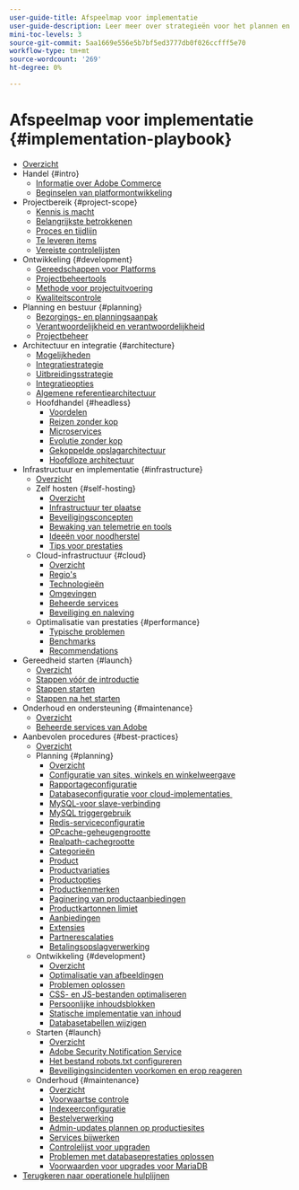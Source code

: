 ```yaml
---
user-guide-title: Afspeelmap voor implementatie
user-guide-description: Leer meer over strategieën voor het plannen en implementeren van een geslaagde Adobe Commerce-site.
mini-toc-levels: 3
source-git-commit: 5aa1669e556e5b7bf5ed3777db0f026ccfff5e70
workflow-type: tm+mt
source-wordcount: '269'
ht-degree: 0%

---
```



# Afspeelmap voor implementatie {#implementation-playbook}

- [Overzicht](overview.md)
- Handel {#intro}
   - [Informatie over Adobe Commerce](intro/about-commerce.md)
   - [Beginselen van platformontwikkeling](intro/platform-development.md)
- Projectbereik {#project-scope}
   - [Kennis is macht](project-scope/knowledge.md)
   - [Belangrijkste betrokkenen](project-scope/key-stakeholders.md)
   - [Proces en tijdlijn](project-scope/process-timeline.md)
   - [Te leveren items](project-scope/deliverables.md)
   - [Vereiste controlelijsten](project-scope/requirement-checklists.md)
- Ontwikkeling {#development}
   - [Gereedschappen voor Platforms](development/platform-tools.md)
   - [Projectbeheertools](development/project-management-tools.md)
   - [Methode voor projectuitvoering](development/delivery.md)
   - [Kwaliteitscontrole](development/quality-control.md)
- Planning en bestuur {#planning}
   - [Bezorgings- en planningsaanpak](planning/delivery.md)
   - [Verantwoordelijkheid en verantwoordelijkheid](planning/ownership.md)
   - [Projectbeheer](planning/governance.md)
- Architectuur en integratie {#architecture}
   - [Mogelijkheden](architecture/capabilities.md)
   - [Integratiestrategie](architecture/integration-strategy.md)
   - [Uitbreidingsstrategie](architecture/extensibility-strategy.md)
   - [Integratieopties](architecture/integration-options.md)
   - [Algemene referentiearchitectuur](architecture/global-reference.md)
   - Hoofdhandel {#headless}
      - [Voordelen](architecture/headless/benefits.md)
      - [Reizen zonder kop](architecture/headless/journey-to-headless.md)
      - [Microservices](architecture/headless/microservices.md)
      - [Evolutie zonder kop](architecture/headless/evolution.md)
      - [Gekoppelde opslagarchitectuur](architecture/headless/legacy-storefront.md)
      - [Hoofdloze architectuur](architecture/headless/adobe-commerce.md)
- Infrastructuur en implementatie {#infrastructure}
   - [Overzicht](infrastructure/overview.md)
   - Zelf hosten {#self-hosting}
      - [Overzicht](infrastructure/self-hosting/overview.md)
      - [Infrastructuur ter plaatse](infrastructure/self-hosting/on-premises.md)
      - [Beveiligingsconcepten](infrastructure/self-hosting/security-concepts.md)
      - [Bewaking van telemetrie en tools](infrastructure/self-hosting/monitoring-tools.md)
      - [Ideeën voor noodherstel](infrastructure/self-hosting/disaster-recovery-ideas.md)
      - [Tips voor prestaties](infrastructure/self-hosting/performance-tips.md)
   - Cloud-infrastructuur {#cloud}
      - [Overzicht](infrastructure/cloud/overview.md)
      - [Regio&#39;s](infrastructure/cloud/regions.md)
      - [Technologieën](infrastructure/cloud/technology.md)
      - [Omgevingen](infrastructure/cloud/environments.md)
      - [Beheerde services](infrastructure/cloud/managed-services.md)
      - [Beveiliging en naleving](infrastructure/cloud/security.md)
   - Optimalisatie van prestaties {#performance}
      - [Typische problemen](infrastructure/performance/optimization.md)
      - [Benchmarks](infrastructure/performance/benchmarks.md)
      - [Recommendations](infrastructure/performance/recommendations.md)
- Gereedheid starten {#launch}
   - [Overzicht](launch/overview.md)
   - [Stappen vóór de introductie](launch/pre-launch-steps.md)
   - [Stappen starten](launch/launch-steps.md)
   - [Stappen na het starten](launch/post-launch-steps.md)
- Onderhoud en ondersteuning {#maintenance}
   - [Overzicht](maintenance/overview.md)
   - [Beheerde services van Adobe](maintenance/adobe-managed-services.md)
- Aanbevolen procedures {#best-practices}
   - [Overzicht](best-practices/phases.md)
   - Planning {#planning}
      - [Overzicht](best-practices/planning/overview.md)
      - [Configuratie van sites, winkels en winkelweergave](best-practices/planning/sites-stores-store-views.md)
      - [Rapportageconfiguratie](best-practices/planning/reporting-configuration.md)
      - [Databaseconfiguratie voor cloud-implementaties &#x200B;](best-practices/planning/database-on-cloud.md)
      - [MySQL-&#x200B; voor slave-verbinding](best-practices/planning/configure-mysql-slave-connection-on-cloud.md)
      - [MySQL triggergebruik](best-practices/planning/mysql-triggers-usage.md)
      - [Redis-serviceconfiguratie](best-practices/planning/redis-service-configuration.md)
      - [OPcache-geheugengrootte](best-practices/planning/opcache-memory-size.md)
      - [Realpath-cachegrootte](best-practices/planning/realpath-cache-size.md)
      - [Categorieën](best-practices/planning/category-limits.md)
      - [Product](best-practices/planning/product-sku-limits.md)
      - [Productvariaties](best-practices/planning/product-variations.md)
      - [Productopties](best-practices/planning/product-options.md)
      - [Productkenmerken](best-practices/planning/product-attributes-and-options.md)
      - [Paginering van productaanbiedingen](best-practices/planning/product-listing-pagination.md)
      - [Productkartonnen limiet](best-practices/planning/product-cart.md)
      - [Aanbiedingen](best-practices/planning/product-cart-promotions.md)
      - [Extensies](best-practices/planning/extensions.md)
      - [Partnerescalaties](best-practices/planning/partner-escalation.md)
      - [Betalingsopslagverwerking](best-practices/planning/payment-processing-storage.md)
   - Ontwikkeling {#development}
      - [Overzicht](best-practices/development/overview.md)
      - [Optimalisatie van afbeeldingen](best-practices/development/image-optimization.md)
      - [Problemen oplossen](best-practices/development/troubleshooting.md)
      - [CSS- en JS-bestanden optimaliseren](best-practices/development/optimize-css-js-files.md)
      - [Persoonlijke inhoudsblokken](best-practices/development/private-content-block-configuration.md)
      - [Statische implementatie van inhoud](best-practices/development/static-content-deployment.md)
      - [Databasetabellen wijzigen](best-practices/development/modifying-core-and-third-party-tables.md)
   - Starten {#launch}
      - [Overzicht](best-practices/launch/overview.md)
      - [Adobe Security Notification Service](best-practices/launch/security-notification-service.md)
      - [Het bestand robots.txt configureren](best-practices/launch/robots-txt.md)
      - [Beveiligingsincidenten voorkomen en erop reageren](best-practices/launch/prevent-respond-security-incident.md)
   - Onderhoud {#maintenance}
      - [Overzicht](best-practices/maintenance/overview.md)
      - [Voorwaartse controle](best-practices/maintenance/frontend-performance.md)
      - [Indexeerconfiguratie](best-practices/maintenance/indexer-configuration.md)
      - [Bestelverwerking](best-practices/maintenance/order-processing-configuration.md)
      - [Admin-updates plannen op productiesites](best-practices/maintenance/scheduling-admin-updates-in-production.md)
      - [Services bijwerken](best-practices/maintenance/update-services.md)
      - [Controlelijst voor upgraden](best-practices/maintenance/upgrade-checklist.md)
      - [Problemen met databaseprestaties oplossen](best-practices/maintenance/resolve-database-performance-issues.md)
      - [Voorwaarden voor upgrades voor MariaDB](best-practices/maintenance/commerce-235-upgrade-prerequisites-mariadb.md)
- [Terugkeren naar operationele hulplijnen](https://experienceleague.adobe.com/docs/commerce-operations/operational-guides/home.html)
